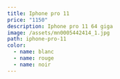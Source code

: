 ```yaml
---
title: Iphone pro 11
price: "1150"
description: Iphone pro 11 64 giga
image: /assets/mn0005442414_1.jpg
path: iphone-pro-11
color:
  - name: blanc
  - name: rouge
  - name: noir
---
```

